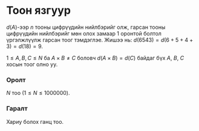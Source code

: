 Тоон язгуур
===========

$d(A)$-ээр $n$ тооны цифрүүдийн нийлбэрийг олж, гарсан тооны цифрүүдийн
нийлбэрийг мөн олох замаар 1 оронтой болтол үргэлжлүүлж гарсан тоог тэмдэглэе.
Жишээ нь: $d(6543) = d(6 + 5 + 4 + 3) = d(18) = 9$.

$1 ≤ A, B, C ≤ N$ ба $A \times B \neq C$ боловч $d(A \times B) = d(C)$
байдаг бүх $A$, $B$, $C$ хосын тоог олно уу.

### Оролт
$N$ тоо $(1 ≤ N ≤ 1000000)$.

### Гаралт
Хариу болох ганц тоо.
